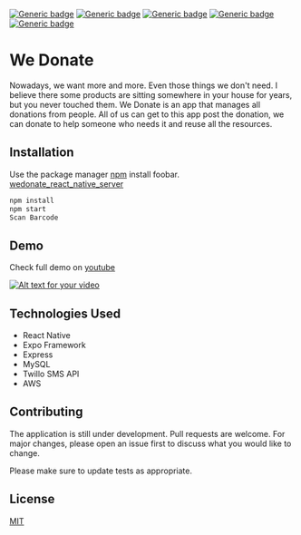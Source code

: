 [![Generic badge](https://img.shields.io/badge/npm-7.5.3-<COLOR>.svg)](https://shields.io/)
[![Generic badge](https://img.shields.io/badge/node-v15.10.0-orange.svg)](https://shields.io/)
[![Generic badge](https://img.shields.io/badge/MySQL-5.7.0-<COLOR>.svg)](https://shields.io/)
[![Generic badge](https://img.shields.io/badge/reactnative-0.63.2-yellowgreen.svg)](https://shields.io/)
[![Generic badge](https://img.shields.io/badge/License-MIT-informational.svg)](https://shields.io/)



# We Donate


Nowadays, we want more and more. Even those things we don't need. I believe there some products are sitting somewhere in your house for years, but you never touched them. We Donate is an app that manages all donations from people. All of us can get to this app post the donation, we can donate to help someone who needs it and reuse all the resources. 

## Installation

Use the package manager [npm](https://pip.pypa.io/en/stable/) install foobar.
[wedonate_react_native_server](https://github.com/momo1113/wedonate_server)

```bash
npm install 
npm start
Scan Barcode
```

## Demo
Check full demo on [youtube](https://youtu.be/7nU0J_PIhmU)



[![Alt text for your video](wedonate.gif)](https://www.youtube.com/watch?v=7nU0J_PIhmU)

## Technologies Used

* React Native
* Expo Framework
* Express 
* MySQL
* Twillo SMS API
* AWS 





## Contributing
The application is still under development. Pull requests are welcome. For major changes, please open an issue first to discuss what you would like to change.

Please make sure to update tests as appropriate.

## License
[MIT](https://choosealicense.com/licenses/mit/)
